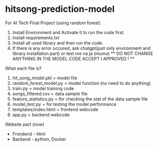 # hitsong-prediction-model
 For AI Tech Final Project (using random forest)

1. Install Environment and Activate it to run the code first.
2. Install requirements.txt
3. Install all used library and then run the code.
4. If there is any error occured, ask chatgpt(just only environment and library installation part) or text me na ja (*mumu*)
** DO NOT CHANGE ANYTHING IN THE MODEL CODE ACCEPT I APPROVED ! **

What each file is?
1. hit_song_model.pkl = model file
2. random_forest_model.py = model function (no need to do anything)
3. train.py = model training code
4. songs_filtered.csv = data sample file
5. feature_statistics.py = for checking the stat of the data sample file
6. model_test.py = for testing the model performance
7. templates/index.html = frontend webcode
8. app.py = backend webcode

Website part (now)
- Frondend - html
- Backend - python, Docker
